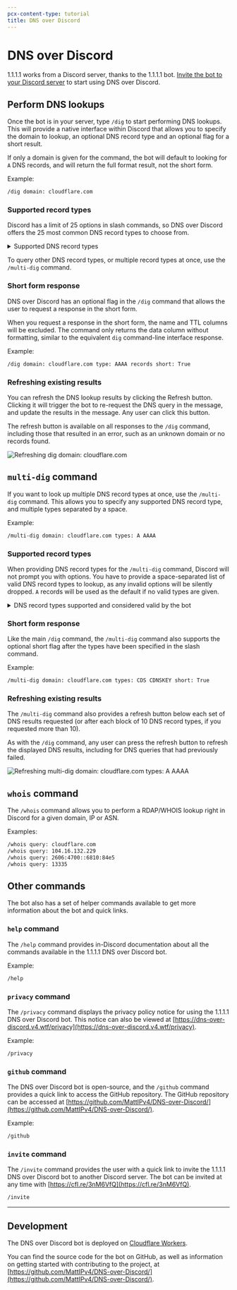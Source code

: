 ```yaml
---
pcx-content-type: tutorial
title: DNS over Discord
---
```


# DNS over Discord

1.1.1.1 works from a Discord server, thanks to the 1.1.1.1 bot. [Invite the bot to your Discord server](https://cfl.re/3nM6VfQ) to start using DNS over Discord.

## Perform DNS lookups

Once the bot is in your server, type `/dig` to start performing DNS lookups. This will provide a native interface within Discord that allows you to specify the domain to lookup, an optional DNS record type and an optional flag for a short result.

If only a domain is given for the command, the bot will default to looking for `A` DNS records, and will return the full format result, not the short form.

Example:

```txt
/dig domain: cloudflare.com
```

### Supported record types

Discord has a limit of 25 options in slash commands, so DNS over Discord offers the 25 most common DNS record types to choose from.

<details>
<summary>Supported DNS record types</summary>
<div>

* `A`
* `AAAA`
* `CAA`
* `CDNSKEY`
* `CDS`
* `CERT`
* `CNAME`
* `DNSKEY`
* `DS`
* `HINFO`
* `HTTPS`
* `LOC`
* `MX`
* `NAPTR`
* `NS`
* `PTR`
* `SMIMEA`
* `SOA`
* `SPF`
* `SRV`
* `SSHFP`
* `SVCB`
* `TLSA`
* `TXT`
* `URI`

</div>
</details>

To query other DNS record types, or multiple record types at once, use the `/multi-dig` command.

### Short form response

DNS over Discord has an optional flag in the `/dig` command that allows the user to request a response in the short form.

When you request a response in the short form, the name and TTL columns will be excluded. The command only returns the data column without formatting, similar to the equivalent `dig` command-line interface response.

Example:

```txt
/dig domain: cloudflare.com type: AAAA records short: True
```

### Refreshing existing results

You can refresh the DNS lookup results by clicking the Refresh button. Clicking it will trigger the bot to re-request the DNS query in the message, and update the results in the message. Any user can click this button.

The refresh button is available on all responses to the `/dig` command, including those that resulted in an error, such as an unknown domain or no records found.

<div class="medium-img">

![Refreshing dig domain: cloudflare.com](/1.1.1.1/static/dns-over-discord/dig-command-refresh.gif)

</div>

## `multi-dig` command

If you want to look up multiple DNS record types at once, use the `/multi-dig` command. This allows you to specify any supported DNS record type, and multiple types separated by a space.

Example:

```txt
/multi-dig domain: cloudflare.com types: A AAAA
```

### Supported record types

When providing DNS record types for the `/multi-dig` command, Discord will not prompt you with options. You have to provide a space-separated list of valid DNS record types to lookup, as any invalid options will be silently dropped. `A` records will be used as the default if no valid types are given.

<details>
<summary>DNS record types supported and considered valid by the bot</summary>
<div>

Use a `*` (asterisk) in place of a record type to get DNS results for all supported types.

* `A`
* `AAAA`
* `AFSDB`
* `APL`
* `CAA`
* `CDNSKEY`
* `CDS`
* `CERT`
* `CNAME`
* `CSYNC`
* `DHCID`
* `DLV`
* `DNAME`
* `DNSKEY`
* `DS`
* `EUI48`
* `EUI64`
* `HINFO`
* `HIP`
* `HTTPS`
* `IPSECKEY`
* `KEY`
* `KX`
* `LOC`
* `MX`
* `NAPTR`
* `NS`
* `NSEC`
* `NSEC3`
* `NSEC3PARAM`
* `OPENPGPKEY`
* `PTR`
* `RP`
* `SMIMEA`
* `SOA`
* `SPF`
* `SRV`
* `SSHFP`
* `SVCB`
* `TA`
* `TKEY`
* `TLSA`
* `TXT`
* `URI`
* `ZONEMD`

</div>
</details>

### Short form response

Like the main `/dig` command, the `/multi-dig` command also supports the optional short flag after the types have been specified in the slash command.

Example:

```txt
/multi-dig domain: cloudflare.com types: CDS CDNSKEY short: True
```

### Refreshing existing results

The `/multi-dig` command also provides a refresh button below each set of DNS results requested (or after each block of 10 DNS record types, if you requested more than 10).

As with the `/dig` command, any user can press the refresh button to refresh the displayed DNS results, including for DNS queries that had previously failed.

<div class="medium-img">

![Refreshing multi-dig domain: cloudflare.com types: A AAAA](/1.1.1.1/static/dns-over-discord/multi-dig-command-refresh.gif)

</div>

## `whois` command

The `/whois` command allows you to perform a RDAP/WHOIS lookup right in Discord for a given domain, IP or ASN.

Examples:

```txt
/whois query: cloudflare.com
/whois query: 104.16.132.229
/whois query: 2606:4700::6810:84e5
/whois query: 13335
```

## Other commands

The bot also has a set of helper commands available to get more information about the bot and quick links.

### `help` command

The `/help` command provides in-Discord documentation about all the commands available in the 1.1.1.1 DNS over Discord bot.

Example:

```txt
/help
```

### `privacy` command

The `/privacy` command displays the privacy policy notice for using the 1.1.1.1 DNS over Discord bot. This notice can also be viewed at [https://dns-over-discord.v4.wtf/privacy](https://dns-over-discord.v4.wtf/privacy).

Example:

```txt
/privacy
```

### `github` command

The DNS over Discord bot is open-source, and the `/github` command provides a quick link to access the GitHub repository. The GitHub repository can be accessed at [https://github.com/MattIPv4/DNS-over-Discord/](https://github.com/MattIPv4/DNS-over-Discord/).

Example:

```txt
/github
```

### `invite` command

The `/invite` command provides the user with a quick link to invite the 1.1.1.1 DNS over Discord bot to another Discord server.
The bot can be invited at any time with [https://cfl.re/3nM6VfQ](https://cfl.re/3nM6VfQ).

```txt
/invite
```

---

## Development

The DNS over Discord bot is deployed on [Cloudflare Workers](https://workers.cloudflare.com/).

You can find the source code for the bot on GitHub, as well as information on getting started with contributing to the project, at [https://github.com/MattIPv4/DNS-over-Discord/](https://github.com/MattIPv4/DNS-over-Discord/).